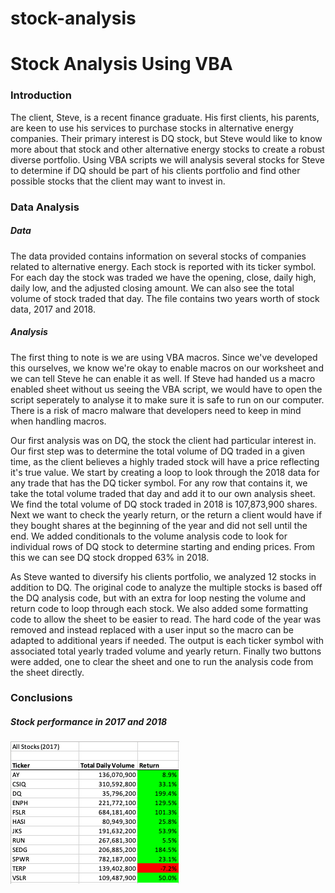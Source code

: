# stock-analysis

# Stock Analysis Using VBA

### Introduction

The client, Steve, is a recent finance graduate. His first clients, his parents, are keen to use his services to purchase stocks in alternative energy companies. Their primary interest is DQ stock, but Steve would like to know more about that stock and other alternative energy stocks to create a robust diverse portfolio. Using VBA scripts we will analysis several stocks for Steve to determine if DQ should be part of his clients portfolio and find other possible stocks that the client may want to invest in.

### Data Analysis

##### Data

The data provided contains information on several stocks of companies related to alternative energy. Each stock is reported with its ticker symbol. For each day the stock was traded we have the opening, close, daily high, daily low, and the adjusted closing amount. We can also see the total volume of stock traded that day. The file contains two years worth of stock data, 2017 and 2018. 

##### Analysis

The first thing to note is we are using VBA macros. Since we've developed this ourselves, we know we're okay to enable macros on our worksheet and we can tell Steve he can enable it as well. If Steve had handed us a macro enabled sheet without us seeing the VBA script, we would have to open the script seperately to analyse it to make sure it is safe to run on our computer. There is a risk of macro malware that developers need to keep in mind when handling macros.

Our first analysis was on DQ, the stock the client had particular interest in. Our first step was to determine the total volume of DQ traded in a given time, as the client believes a highly traded stock will have a price reflecting it's true value. We start by creating a loop to look through the 2018 data for any trade that has the DQ ticker symbol. For any row that contains it, we take the total volume traded that day and add it to our own analysis sheet. We find the total volume of DQ stock traded in 2018 is 107,873,900 shares. Next we want to check the yearly return, or the return a client would have if they bought shares at the beginning of the year and did not sell until the end. We added conditionals to the volume analysis code to look for individual rows of DQ stock to determine starting and ending prices. From this we can see DQ stock dropped 63% in 2018.

As Steve wanted to diversify his clients portfolio, we analyzed 12 stocks in addition to DQ. The original code to analyze the multiple stocks is based off the DQ analysis code, but with an extra for loop nesting the volume and return code to loop through each stock. We also added some formatting code to allow the sheet to be easier to read. The hard code of the year was removed and instead replaced with a user input so the macro can be adapted to additional years if needed. The output is each ticker symbol with associated total yearly traded volume and yearly return. Finally two buttons were added, one to clear the sheet and one to run the analysis code from the sheet directly.

### Conclusions

##### Stock performance in 2017 and 2018

![Stock Volume and Return in 2017](https://github.com/roeggealissa/stock-analysis/blob/43e9773fedf4db6ac02195fc7ee8b7680c0589a3/2017_Return.png)
